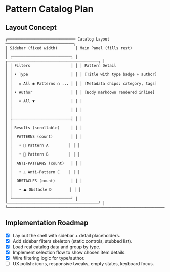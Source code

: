 # Pattern Catalog Plan

## Layout Concept

```
┌────────────────────────────── Catalog Layout ──────────────────────────────┐
│ Sidebar (fixed width)        │ Main Panel (fills rest)                     │
│ ┌──────────────────────────┐ │ ┌────────────────────────────────────────┐ │
│ │ Filters                  │ │ │ Pattern Detail                        │ │
│ │ • Type                   │ │ │ [Title with type badge + author]      │ │
│ │   ▫ All ◉ Patterns ◯ ... │ │ │ [Metadata chips: category, tags]      │ │
│ │ • Author                 │ │ │ [Body markdown rendered inline]       │ │
│ │   ▫ All ▼                │ │ │                                        │ │
│ │                          │ │ │                                        │ │
│ ├──────────────────────────┤ │ │                                        │ │
│ │ Results (scrollable)     │ │ │                                        │ │
│ │  PATTERNS (count)        │ │ │                                        │ │
│ │   • 🔹 Pattern A         │ │ │                                        │ │
│ │   • 🔹 Pattern B         │ │ │                                        │ │
│ │  ANTI-PATTERNS (count)   │ │ │                                        │ │
│ │   • ⚠️ Anti-Pattern C    │ │ │                                        │ │
│ │  OBSTACLES (count)       │ │ │                                        │ │
│ │   • ⛰️ Obstacle D        │ │ │                                        │ │
│ └──────────────────────────┘ │ └────────────────────────────────────────┘ │
└────────────────────────────────────────────────────────────────────────────┘
```

## Implementation Roadmap

- [x] Lay out the shell with sidebar + detail placeholders.
- [x] Add sidebar filters skeleton (static controls, stubbed list).
- [x] Load real catalog data and group by type.
- [x] Implement selection flow to show chosen item details.
- [x] Wire filtering logic for type/author.
- [ ] UX polish: icons, responsive tweaks, empty states, keyboard focus.
